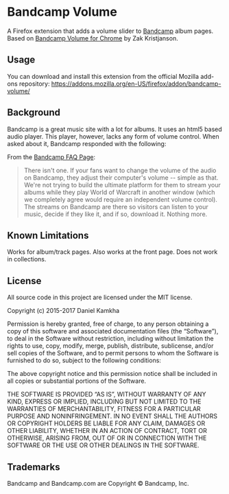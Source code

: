 # Bandcamp Volume

A Firefox extension that adds a volume slider to [Bandcamp](http://www.bandcamp.com) album pages. Based on [Bandcamp Volume for Chrome](https://github.com/ubercow/bandcamp_volume) by Zak Kristjanson.


## Usage
You can download and install this extension from the official Mozilla add-ons repository: https://addons.mozilla.org/en-US/firefox/addon/bandcamp-volume/

## Background
Bandcamp is a great music site with a lot for albums. It uses an html5 based audio player. This player, however, lacks any form of volume control. When asked about it, Bandcamp responded with the following:

From the [Bandcamp FAQ Page](http://bandcamp.com/faq#volume):
> There isn't one. If your fans want to change the volume of the audio on Bandcamp, they adjust their computer's volume -- simple as that. We're not trying to build the ultimate platform for them to stream your albums while they play World of Warcraft in another window (which we completely agree would require an independent volume control). The streams on Bandcamp are there so visitors can listen to your music, decide if they like it, and if so, download it. Nothing more.

## Known Limitations
Works for album/track pages. Also works at the front page. Does not work in collections.

## License
All source code in this project are licensed under the MIT license.

Copyright (c) 2015-2017 Daniel Kamkha

Permission is hereby granted, free of charge, to any person obtaining a copy
of this software and associated documentation files (the “Software”), to deal
in the Software without restriction, including without limitation the rights
to use, copy, modify, merge, publish, distribute, sublicense, and/or sell
copies of the Software, and to permit persons to whom the Software is
furnished to do so, subject to the following conditions:

The above copyright notice and this permission notice shall be included in
all copies or substantial portions of the Software.

THE SOFTWARE IS PROVIDED “AS IS”, WITHOUT WARRANTY OF ANY KIND, EXPRESS OR
IMPLIED, INCLUDING BUT NOT LIMITED TO THE WARRANTIES OF MERCHANTABILITY,
FITNESS FOR A PARTICULAR PURPOSE AND NONINFRINGEMENT. IN NO EVENT SHALL THE
AUTHORS OR COPYRIGHT HOLDERS BE LIABLE FOR ANY CLAIM, DAMAGES OR OTHER
LIABILITY, WHETHER IN AN ACTION OF CONTRACT, TORT OR OTHERWISE, ARISING FROM,
OUT OF OR IN CONNECTION WITH THE SOFTWARE OR THE USE OR OTHER DEALINGS IN
THE SOFTWARE.

## Trademarks
Bandcamp and Bandcamp.com are Copyright © Bandcamp, Inc.
